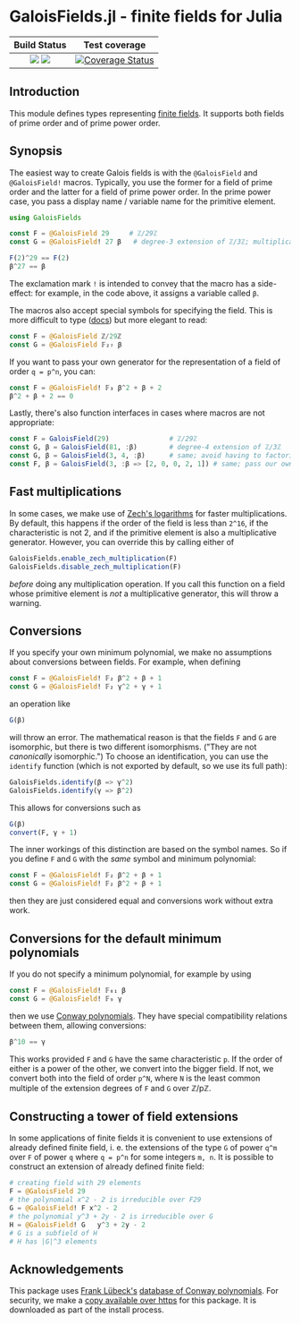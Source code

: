 # GaloisFields.jl - finite fields for Julia

| **Build Status**                                                | **Test coverage**                                       |
|:---------------------------------------------------------------:|:-------------------------------------------------------:|
| [![][travis-img]][travis-url] [![][appveyor-img]][appveyor-url] | [![Coverage Status][codecov-img]][codecov-url]      |

## Introduction

This module defines types representing [finite fields][galois-fields-wiki]. It
supports both fields of prime order and of prime power order.

[galois-fields-wiki]: https://en.wikipedia.org/wiki/Finite_field

## Synopsis

The easiest way to create Galois fields is with the `@GaloisField` and `@GaloisField!`
macros. Typically, you use the former for a field of prime order and the latter
for a field of prime power order. In the prime power case, you pass a display
name / variable name for the primitive element.

```julia
using GaloisFields

const F = @GaloisField 29     # ℤ/29ℤ
const G = @GaloisField! 27 β   # degree-3 extension of ℤ/3ℤ; multiplicatively generated by β

F(2)^29 == F(2)
β^27 == β
```

The exclamation mark `!` is intended to convey that the macro has a side-effect:
for example, in the code above, it assigns a variable called `β`.

The macros also accept special symbols for specifying the field. This is more
difficult to type ([docs][unicode-input]) but more elegant to read:

```julia
const F = @GaloisField ℤ/29ℤ
const G = @GaloisField 𝔽₂₇ β
```

If you want to pass your own generator for the representation of a field
of order ``q = p^n``, you can:

```julia
const F = @GaloisField! 𝔽₃ β^2 + β + 2
β^2 + β + 2 == 0
```

Lastly, there's also function interfaces in cases where macros are not
appropriate:

```julia
const F = GaloisField(29)               # ℤ/29ℤ
const G, β = GaloisField(81, :β)        # degree-4 extension of ℤ/3ℤ
const G, β = GaloisField(3, 4, :β)      # same; avoid having to factorize 81
const F, β = GaloisField(3, :β => [2, 0, 0, 2, 1]) # same; pass our own custom minimum polynomial
```

## Fast multiplications
In some cases, we make use of [Zech's logarithms][zech] for faster multiplications.
By default, this happens if the order of the field is less than ``2^16``, if the
characteristic is not 2, and if the primitive element is also a multiplicative
generator. However, you can override this by calling either of

```julia
GaloisFields.enable_zech_multiplication(F)
GaloisFields.disable_zech_multiplication(F)
```

_before_ doing any multiplication operation. If you call this function on a
field whose primitive element is _not_ a multiplicative generator, this will
throw a warning.

[zech]: https://en.wikipedia.org/wiki/Zech's_logarithm

## Conversions
If you specify your own minimum polynomial, we make no assumptions about
conversions between fields. For example, when defining
```julia
const F = @GaloisField! 𝔽₂ β^2 + β + 1
const G = @GaloisField! 𝔽₂ γ^2 + γ + 1
```
an operation like
```julia
G(β)
```
will throw an error. The mathematical reason is that  the fields ``F`` and ``G``
are isomorphic, but there is two different isomorphisms. ("They are not _canonically_
isomorphic.") To choose an identification, you can use the `identify` function
(which is not exported by default, so we use its full path):
```julia
GaloisFields.identify(β => γ^2)
GaloisFields.identify(γ => β^2)
```
This allows for conversions such as
```julia
G(β)
convert(F, γ + 1)
```
The inner workings of this distinction are based on the symbol names. So
if you define ``F`` and ``G`` with the _same_ symbol and minimum polynomial:
```julia
const F = @GaloisField! 𝔽₂ β^2 + β + 1
const G = @GaloisField! 𝔽₂ β^2 + β + 1
```
then they are just considered equal and conversions work without extra work.

## Conversions for the default minimum polynomials
If you do not specify a minimum polynomial, for example by using
```julia
const F = @GaloisField! 𝔽₈₁ β
const G = @GaloisField! 𝔽₉ γ
```
then we use [Conway polynomials][conway]. They have special compatibility
relations between them, allowing conversions:
```julia
β^10 == γ
```
This works provided `F` and `G` have the same characteristic `p`. If the order
of either is a power of the other, we convert into the bigger field. If not, we
convert both into the field of order `p^N`, where `N` is the least common
multiple of the extension degrees of `F` and `G` over ℤ/pℤ.

## Constructing a tower of field extensions
In some applications of finite fields it is convenient to use extensions 
of already defined finite field, i. e. the extensions of the type
`G` of power `q^m` over `F` of power `q` where `q = p^n` for some integers `m, n`.
It is possible to construct an extension of already defined finite field:
```julia
# creating field with 29 elements
F = @GaloisField 29
# the polynomial x^2 - 2 is irreducible over F29
G = @GaloisField! F x^2 - 2
# the polynomial y^3 + 2y - 2 is irreducible over G
H = @GaloisField! G   y^3 + 2y - 2
# G is a subfield of H
# H has |G|^3 elements
```


## Acknowledgements

This package uses [Frank Lübeck's][lubeck] [database of Conway polynomials][db].
For security, we make a [copy available over https][https-db] for this package.
It is downloaded as part of the install process.

[conway]: https://en.wikipedia.org/wiki/Conway_polynomial_(finite_fields)


[travis-img]: https://travis-ci.com/tkluck/GaloisFields.jl.svg?branch=master
[travis-url]: https://travis-ci.com/tkluck/GaloisFields.jl

[appveyor-img]: https://ci.appveyor.com/api/projects/status/74ti0cx7honk82yj?svg=true
[appveyor-url]: https://ci.appveyor.com/project/tkluck/galoisfields-jl

[codecov-img]: https://codecov.io/gh/tkluck/GaloisFields.jl/branch/master/graph/badge.svg
[codecov-url]: https://codecov.io/gh/tkluck/GaloisFields.jl

[lubeck]: http://www.math.rwth-aachen.de/~Frank.Luebeck/index.html
[db]: http://www.math.rwth-aachen.de/~Frank.Luebeck/data/ConwayPol/index.html?LANG=en
[https-db]: https://gist.githubusercontent.com/tkluck/e1cd1746c69aa17e4a37114d22649627/raw/7fbe9763fae27f14924262ad03606f1c3af4400e/CPImport.txt
[unicode-input]: https://docs.julialang.org/en/v1.1/manual/unicode-input/#Unicode-Input-1
